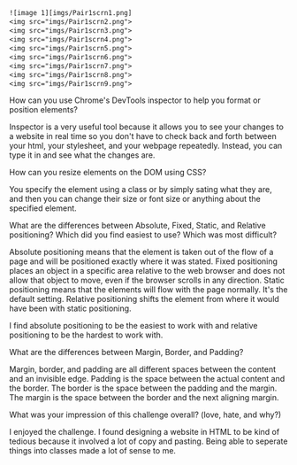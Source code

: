 

	![image 1][imgs/Pair1scrn1.png]
	<img src="imgs/Pair1scrn2.png">
	<img src="imgs/Pair1scrn3.png">
	<img src="imgs/Pair1scrn4.png">
	<img src="imgs/Pair1scrn5.png">
	<img src="imgs/Pair1scrn6.png">
	<img src="imgs/Pair1scrn7.png">
	<img src="imgs/Pair1scrn8.png">
	<img src="imgs/Pair1scrn9.png">


How can you use Chrome's DevTools inspector to help you format or position elements?

Inspector is a very useful tool because it allows you to see your changes to a website in real time so you don't have to check back and forth between your html, your stylesheet, and your webpage repeatedly. Instead, you can type it in and see what the changes are.

How can you resize elements on the DOM using CSS?

You specify the element using a class or by simply sating what they are, and then you can change their size or font size or anything about the specified element.

What are the differences between Absolute, Fixed, Static, and Relative positioning? Which did you find easiest to use? Which was most difficult?

Absolute positioning means that the element is taken out of the flow of a page and will be positioned exactly where it was stated.
Fixed positioning places an object in a specific area relative to the web browser and does not allow that object to move, even if the browser scrolls in any direction. 
Static positioning means that the elements will flow with the page normally. It's the default setting. 
Relative positioning shifts the element from where it would have been with static positioning.

I find absolute positioning to be the easiest to work with and relative positioning to be the hardest to work with.


What are the differences between Margin, Border, and Padding?

Margin, border, and padding are all different spaces between the content and an invisible edge.
Padding is the space between the actual content and the border.
The border is the space between the padding and the margin.
The margin is the space between the border and the next aligning margin.

What was your impression of this challenge overall? (love, hate, and why?)

I enjoyed the challenge. I found designing a website in HTML to be kind of tedious because it involved a lot of copy and pasting. Being able to seperate things into classes made a lot of sense to me.


